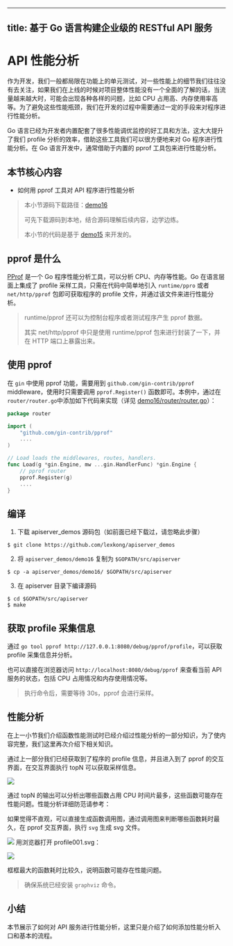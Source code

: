 
---
title: 基于 Go 语言构建企业级的 RESTful API 服务
---

# API 性能分析

作为开发，我们一般都局限在功能上的单元测试，对一些性能上的细节我们往往没有去关注，如果我们在上线的时候对项目整体性能没有一个全面的了解的话，当流量越来越大时，可能会出现各种各样的问题，比如 CPU 占用高、内存使用率高等。为了避免这些性能瓶颈，我们在开发的过程中需要通过一定的手段来对程序进行性能分析。

Go 语言已经为开发者内置配套了很多性能调优监控的好工具和方法，这大大提升了我们 profile 分析的效率，借助这些工具我们可以很方便地来对 Go 程序进行性能分析。在 Go 语言开发中，通常借助于内置的 pprof 工具包来进行性能分析。

## 本节核心内容

+ 如何用 pprof 工具对 API 程序进行性能分析

> 本小节源码下载路径：[demo16](https://github.com/lexkong/apiserver_demos/tree/master/demo16)
>
> 可先下载源码到本地，结合源码理解后续内容，边学边练。
>
> 本小节的代码是基于 [demo15](https://github.com/lexkong/apiserver_demos/tree/master/demo15) 来开发的。

## pprof 是什么

[PProf](https://github.com/google/pprof) 是一个 Go 程序性能分析工具，可以分析 CPU、内存等性能。Go 在语言层面上集成了 profile 采样工具，只需在代码中简单地引入 `runtime/ppro` 或者 `net/http/pprof` 包即可获取程序的 profile 文件，并通过该文件来进行性能分析。

> runtime/pprof 还可以为控制台程序或者测试程序产生 pprof 数据。
>
> 其实 net/http/pprof 中只是使用 runtime/pprof 包来进行封装了一下，并在 HTTP 端口上暴露出来。

##  使用 pprof

在 `gin` 中使用 pprof 功能，需要用到 `github.com/gin-contrib/pprof` middleware，使用时只需要调用 `pprof.Register()` 函数即可。本例中，通过在`router/router.go`中添加如下代码来实现（详见 [demo16/router/router.go](https://github.com/lexkong/apiserver_demos/blob/master/demo16/router/router.go)）：

```go
package router

import (
	"github.com/gin-contrib/pprof"
	....
)

// Load loads the middlewares, routes, handlers.
func Load(g *gin.Engine, mw ...gin.HandlerFunc) *gin.Engine {
	// pprof router
	pprof.Register(g)
	....
}
```

## 编译

1. 下载 apiserver_demos 源码包（如前面已经下载过，请忽略此步骤）

```
$ git clone https://github.com/lexkong/apiserver_demos
```

2. 将 `apiserver_demos/demo16` 复制为 `$GOPATH/src/apiserver`

```
$ cp -a apiserver_demos/demo16/ $GOPATH/src/apiserver
```

3. 在 apiserver 目录下编译源码

```
$ cd $GOPATH/src/apiserver
$ make
```

## 获取 profile 采集信息

通过 `go tool pprof http://127.0.0.1:8080/debug/pprof/profile`，可以获取 profile 采集信息并分析。

也可以直接在浏览器访问 `http://localhost:8080/debug/pprof` 来查看当前 API 服务的状态，包括 CPU 占用情况和内存使用情况等。

> 执行命令后，需要等待 30s，pprof 会进行采样。

## 性能分析

在上一小节我们介绍函数性能测试时已经介绍过性能分析的一部分知识，为了使内容完整，我们这里再次介绍下相关知识。

通过上一部分我们已经获取到了程序的 profile 信息，并且进入到了 pprof 的交互界面，在交互界面执行 topN 可以获取采样信息。

![](https://p1-jj.byteimg.com/tos-cn-i-t2oaga2asx/gold-user-assets/2018/6/18/1640f2473cbb42e5~tplv-t2oaga2asx-image.image)

通过 topN 的输出可以分析出哪些函数占用 CPU 时间片最多，这些函数可能存在性能问题。性能分析详细防范请参考：

如果觉得不直观，可以直接生成函数调用图，通过调用图来判断哪些函数耗时最久，在 pprof 交互界面，执行 `svg` 生成 svg 文件。

![](https://p1-jj.byteimg.com/tos-cn-i-t2oaga2asx/gold-user-assets/2018/6/18/1640f2b2bad74529~tplv-t2oaga2asx-image.image)
用浏览器打开 profile001.svg：

![](https://p1-jj.byteimg.com/tos-cn-i-t2oaga2asx/gold-user-assets/2018/6/18/1640f28660d6d4a0~tplv-t2oaga2asx-image.image)

框框最大的函数耗时比较久，说明函数可能存在性能问题。

> 确保系统已经安装 `graphviz` 命令。

## 小结

本节展示了如何对 API 服务进行性能分析，这里只是介绍了如何添加性能分析入口和基本的流程。
    